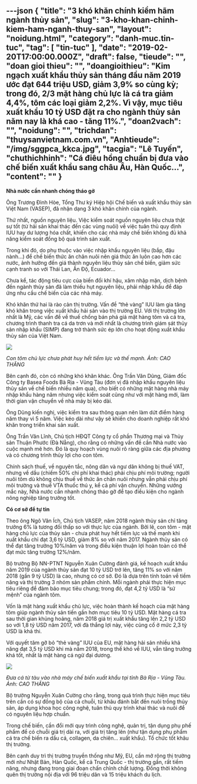 ---json
{
    "title": "3 khó khăn chính kiềm hãm ngành thủy sản",
    "slug": "3-kho-khan-chinh-kiem-ham-nganh-thuy-san",
    "layout": "noidung.html",
    "category": "danh-muc.tin-tuc",
    "tag": [
        "tin-tuc"
    ],
    "date": "2019-02-20T17:00:00.000Z",
    "draft": false,
    "tieude": "",
    "doan gioi thieu": "",
    "doangioithieu": "Kim ngạch xuất khẩu thủy sản tháng đầu năm 2019 ước đạt 644 triệu USD, giảm 3,9% so cùng kỳ; trong đó, 2/3 mặt hàng chủ lực là cá tra giảm 4,4%, tôm các loại giảm 2,2%. Vì vậy, mục tiêu xuất khẩu 10 tỷ USD đặt ra cho ngành thủy sản năm nay là khá cao - tăng 11%.",
    "doan2vach": "",
    "noidung": "",
    "trichdan": "thuysanvietnam.com.vn",
    "Anhtieude": "/img/sggpca_kkca.jpg",
    "tacgia": "Lê Tuyến",
    "chuthichhinh": "Cá điêu hồng chuẩn bị đưa vào chế biến xuất khẩu sang châu Âu, Hàn Quốc...",
    "__content__": ""
}
---
<p><strong>Nh&agrave; nước cần nhanh ch&oacute;ng th&aacute;o gỡ</strong></p>

<p>&Ocirc;ng Trương Đ&igrave;nh H&ograve;e, Tổng Thư k&yacute; Hiệp hội Chế biến v&agrave; xuất khẩu thủy sản Việt Nam (VASEP), đ&atilde; nhận dạng 3 kh&oacute; khăn ch&iacute;nh của ng&agrave;nh.</p>

<p>Thứ nhất, nguồn nguy&ecirc;n liệu. Việc kiểm so&aacute;t nguồn nguy&ecirc;n liệu chưa thật sự tốt (từ hải sản khai th&aacute;c đến c&aacute;c v&ugrave;ng nu&ocirc;i) về việc tu&acirc;n thủ quy định IUU hay dư lượng h&oacute;a chất, khiến cho c&aacute;c nh&agrave; m&aacute;y chế biến kh&ocirc;ng đủ khả năng kiểm so&aacute;t đồng bộ qu&aacute; tr&igrave;nh sản xuất.</p>

<p>Trong khi đ&oacute;, do phụ thuộc v&agrave;o việc nhập khẩu nguy&ecirc;n liệu (bắp, đậu n&agrave;nh&hellip;) để chế biến thức ăn chăn nu&ocirc;i n&ecirc;n gi&aacute; thức ăn lu&ocirc;n cao hơn c&aacute;c nước, ảnh hưởng đến gi&aacute; th&agrave;nh nguy&ecirc;n liệu thủy sản chế biến, giảm sức cạnh tranh so với Th&aacute;i Lan, Ấn Độ, Ecuador&hellip;</p>

<p>Chưa kể, t&aacute;c động ti&ecirc;u cực của biến đổi kh&iacute; hậu, x&acirc;m nhập mặn, dịch bệnh đến ng&agrave;nh thủy sản đ&atilde; l&agrave;m thiếu hụt nguy&ecirc;n liệu, phải nhập khẩu để đ&aacute;p ứng nhu cầu chế biến của c&aacute;c nh&agrave; m&aacute;y.</p>

<p>Kh&oacute; khăn thứ hai l&agrave; r&agrave;o cản thị trường. Vấn đề &ldquo;thẻ v&agrave;ng&rdquo; IUU l&agrave;m gia tăng kh&oacute; khăn trong việc xuất khẩu hải sản v&agrave;o thị trường EU. Với thị trường lớn nhất l&agrave; Mỹ, c&aacute;c vấn đề về thuế chống b&aacute;n ph&aacute; gi&aacute; mặt h&agrave;ng t&ocirc;m v&agrave; c&aacute; tra, chương tr&igrave;nh thanh tra c&aacute; da trơn v&agrave; mới nhất l&agrave; chương tr&igrave;nh gi&aacute;m s&aacute;t thủy sản nhập khẩu (SIMP) đang trở th&agrave;nh sức &eacute;p lớn cho hoạt động xuất khẩu thủy sản của Việt Nam.&nbsp;</p>

<p><img src="http://image.sggp.org.vn/w560/Uploaded/2019/bsugpivp/2019_02_20/sggptom4a_vysj.jpg" /></p>

<p><em>Con t&ocirc;m chủ lực chưa ph&aacute;t huy hết tiềm lực v&agrave; thế mạnh.&nbsp;Ảnh: CAO THĂNG</em>&nbsp;&nbsp;</p>

<p>B&ecirc;n cạnh đ&oacute;, c&ograve;n c&oacute; những kh&oacute; khăn kh&aacute;c. &Ocirc;ng Trần Văn Dũng, Gi&aacute;m đốc C&ocirc;ng ty Basea Foods B&agrave; Rịa - Vũng T&agrave;u (đơn vị đ&atilde; nhập khẩu nguy&ecirc;n liệu thủy sản về chế biến nhiều năm qua), cho biết c&oacute; những mặt h&agrave;ng nh&agrave; m&aacute;y nhập khẩu h&agrave;ng năm nhưng việc kiểm so&aacute;t cũng như với mặt h&agrave;ng mới, l&agrave;m thời gian vận chuyển về nh&agrave; m&aacute;y bị k&eacute;o d&agrave;i.</p>

<p>&Ocirc;ng Dũng kiến nghị, việc kiểm tra sau th&ocirc;ng quan n&ecirc;n l&agrave;m dứt điểm h&agrave;ng năm thay v&igrave; 5 năm. Việc k&eacute;o d&agrave;i như vậy sẽ khiến cho doanh nghiệp rất kh&oacute; khăn trong triển khai sản xuất.&nbsp;</p>

<p>&Ocirc;ng Trần Văn Lĩnh, Chủ tịch HĐQT C&ocirc;ng ty cổ phần Thương mại v&agrave; Thủy sản Thuận Phước (Đ&agrave; Nẵng), cho rằng c&oacute; những vấn đề cần Nh&agrave; nước v&agrave;o cuộc mạnh mẽ hơn. Đ&oacute; l&agrave; quy hoạch v&ugrave;ng nu&ocirc;i r&otilde; r&agrave;ng giữa c&aacute;c địa phương v&agrave; c&oacute; chương tr&igrave;nh thủy lợi cho con t&ocirc;m.</p>

<p>Ch&iacute;nh s&aacute;ch thuế, về nguy&ecirc;n tắc, n&ocirc;ng d&acirc;n v&agrave; ngư d&acirc;n kh&ocirc;ng bị thuế VAT, nhưng về dầu (chiếm 50% chi ph&iacute; khai th&aacute;c) phải chịu ph&iacute; m&ocirc;i trường; người nu&ocirc;i t&ocirc;m d&ugrave; kh&ocirc;ng chịu thuế về thức ăn chăn nu&ocirc;i nhưng vẫn phải chịu ph&iacute; m&ocirc;i trường v&agrave; thuế VTA thuốc th&uacute; y, kể cả ph&iacute; vận chuyển. Những vướng mắc n&agrave;y, Nh&agrave; nước cần nhanh ch&oacute;ng th&aacute;o gỡ để tạo điều kiện cho ng&agrave;nh n&ocirc;ng nghiệp tăng trưởng tốt.&nbsp;</p>

<p><strong>C&oacute; cơ sở để tự tin</strong></p>

<p>Theo &ocirc;ng Ng&ocirc; Văn &Iacute;ch, Chủ tịch VASEP, năm 2018 ng&agrave;nh thủy sản chỉ tăng trưởng 6% l&agrave; tương đối thấp so với thực lực của ng&agrave;nh. Bởi lẽ, con t&ocirc;m - mặt h&agrave;ng chủ lực của thủy sản - chưa ph&aacute;t huy hết tiềm lực v&agrave; thế mạnh khi xuất khẩu chỉ đạt 3,6 tỷ USD, giảm 8% so với năm 2017. Ng&agrave;nh thủy sản c&oacute; thể đạt tăng trưởng 10%/năm v&agrave; trong điều kiện thuận lợi ho&agrave;n to&agrave;n c&oacute; thể đạt mức tăng trưởng 12%/năm.&nbsp;</p>

<p>Bộ trưởng Bộ NN-PTNT Nguyễn Xu&acirc;n Cường đ&aacute;nh gi&aacute;, kế hoạch xuất khẩu năm 2019 của ng&agrave;nh thủy sản đạt 10 tỷ USD trở l&ecirc;n, tăng 11% so với năm 2018 (gần 9 tỷ USD) l&agrave; cao, nhưng c&oacute; cơ sở. Đ&oacute; l&agrave; dựa tr&ecirc;n t&iacute;nh to&aacute;n về tiềm năng v&agrave; thị trường 3 nh&oacute;m sản phẩm ch&iacute;nh. Mỗi ng&agrave;nh phải thực hiện mục ti&ecirc;u ri&ecirc;ng để đảm bảo mục ti&ecirc;u chung; trong đ&oacute;, đạt 4,2 tỷ USD l&agrave; &ldquo;sứ mệnh&rdquo; của ng&agrave;nh t&ocirc;m.</p>

<p>Vốn l&agrave; mặt h&agrave;ng xuất khẩu chủ lực, việc ho&agrave;n th&agrave;nh kế hoạch của mặt h&agrave;ng t&ocirc;m gi&uacute;p ng&agrave;nh thủy sản tiến gần hơn mục ti&ecirc;u 10 tỷ USD. Mặt h&agrave;ng c&aacute; tra sau thời gian khủng hoảng, năm 2018 gi&aacute; trị xuất khẩu tăng l&ecirc;n 2,2 tỷ USD so với 1,8 tỷ USD năm 2017, với đ&agrave; thắng lợi n&agrave;y, việc củng cố ở mức 2,3 tỷ USD l&agrave; khả thi.</p>

<p>Với quyết t&acirc;m gỡ bỏ &ldquo;thẻ v&agrave;ng&rdquo; IUU của EU, mặt h&agrave;ng hải sản nhiều khả năng đạt 3,5 tỷ USD khi m&agrave; năm 2018, trong thế kh&oacute; về IUU, vẫn tăng trưởng kh&aacute; tốt, nhất l&agrave; mặt h&agrave;ng c&aacute; ngừ đại dương.&nbsp;&nbsp;</p>

<p><img src="http://image.sggp.org.vn/w560/Uploaded/2019/bsugpivp/2019_02_20/sggpca3_sxpe.jpg" /></p>

<p><em>Đưa c&aacute; từ t&agrave;u v&agrave;o nh&agrave; m&aacute;y chế biến xuất khẩu tại tỉnh B&agrave; Rịa - Vũng T&agrave;u. Ảnh: CAO THĂNG&nbsp; &nbsp;&nbsp;&nbsp;</em></p>

<p>Bộ trưởng Nguyễn Xu&acirc;n Cường cho rằng, trong qu&aacute; tr&igrave;nh thực hiện mục ti&ecirc;u tr&ecirc;n cần c&oacute; sự đồng bộ của cả chuỗi, từ kh&acirc;u đ&aacute;nh bắt đến nu&ocirc;i trồng thủy sản, &aacute;p dụng khoa học c&ocirc;ng nghệ, tu&acirc;n thủ quy tr&igrave;nh khai th&aacute;c v&agrave; nu&ocirc;i để c&oacute; nguy&ecirc;n liệu hợp chuẩn.</p>

<p>Trong chế biến, cần đổi mới quy tr&igrave;nh c&ocirc;ng nghệ, quản trị, tận dụng phụ phế phẩm để c&oacute; chuỗi gi&aacute; trị d&agrave;i ra, với gi&aacute; trị tăng l&ecirc;n (như tận dụng phụ phẩm c&aacute; tra chế biến ra dầu c&aacute;, collagen, da chi&ecirc;n&hellip; xuất khẩu). Tổ chức tốt kh&acirc;u thị trường.</p>

<p>B&ecirc;n cạnh duy tr&igrave; thị trường truyền thống như Mỹ, EU, cần mở rộng thị trường mới như Nhật Bản, H&agrave;n Quốc, kể cả Trung Quốc - thị trường gần, rất tiềm năng, nhưng đang trong giai đoạn chấn chỉnh chất lượng. Đồng thời kh&ocirc;ng qu&ecirc;n thị trường nội địa với 96 triệu d&acirc;n v&agrave; 15 triệu kh&aacute;ch du lịch.</p>
